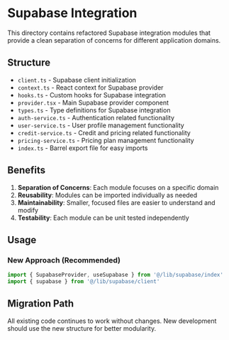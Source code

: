 # Supabase Integration

This directory contains refactored Supabase integration modules that provide a clean separation of concerns for different application domains.

## Structure

- `client.ts` - Supabase client initialization
- `context.ts` - React context for Supabase provider
- `hooks.ts` - Custom hooks for Supabase integration
- `provider.tsx` - Main Supabase provider component
- `types.ts` - Type definitions for Supabase integration
- `auth-service.ts` - Authentication related functionality
- `user-service.ts` - User profile management functionality
- `credit-service.ts` - Credit and pricing related functionality
- `pricing-service.ts` - Pricing plan management functionality
- `index.ts` - Barrel export file for easy imports

## Benefits

1. **Separation of Concerns**: Each module focuses on a specific domain
2. **Reusability**: Modules can be imported individually as needed
3. **Maintainability**: Smaller, focused files are easier to understand and modify
4. **Testability**: Each module can be unit tested independently

## Usage

### New Approach (Recommended)
```typescript
import { SupabaseProvider, useSupabase } from '@/lib/supabase/index'
import { supabase } from '@/lib/supabase/client'
```

## Migration Path

All existing code continues to work without changes. New development should use the new structure for better modularity.